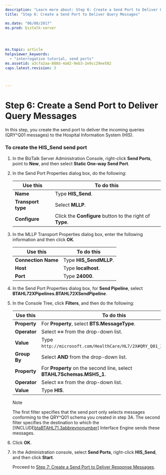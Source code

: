 ```yaml
---
description: "Learn more about: Step 6: Create a Send Port to Deliver Query Messages"
title: "Step 6: Create a Send Port to Deliver Query Messages"

ms.date: "06/08/2017"
ms.prod: biztalk-server




ms.topic: article
helpviewer_keywords: 
  - "interrogative tutorial, send ports"
ms.assetid: a3cfa2aa-888d-4a82-9eb3-2e9cc29ee582
caps.latest.revision: 3



---
```

# Step 6: Create a Send Port to Deliver Query Messages
In this step, you create the send port to deliver the incoming queries (QRY^Q01 messages) to the Hospital Information System (HIS).  

### To create the HIS_Send send port  

1. In the BizTalk Server Administration Console, right-click **Send Ports**, point to **New**, and then select **Static One-way Send Port**.  

2. In the Send Port Properties dialog box, do the following:  


   |      Use this      |                        To do this                        |
   |--------------------|----------------------------------------------------------|
   |      **Name**      |                    Type **HIS_Send**.                    |
   | **Transport type** |                     Select **MLLP**.                     |
   |   **Configure**    | Click the **Configure** button to the right of **Type**. |


3. In the MLLP Transport Properties dialog box, enter the following information and then click **OK**.  


   |      Use this       |       To do this       |
   |---------------------|------------------------|
   | **Connection Name** | Type **HIS_SendMLLP**. |
   |      **Host**       |  Type **localhost**.   |
   |      **Port**       |    Type **24000**.     |


4. In the Send Port Properties dialog box, for **Send Pipeline**, select **BTAHL72XPipelines.BTAHL72XSendPipeline**.  

5. In the Console Tree, click **Filters**, and then do the following:  


   |   Use this   |                              To do this                               |
   |--------------|-----------------------------------------------------------------------|
   | **Property** |             For **Property**, select **BTS.MessageType**.             |
   | **Operator** |                Select **==** from the drop-down list.                 |
   |  **Value**   | Type `http://microsoft.com/HealthCare/HL7/2X#QRY_Q01_24_GLO_DEF`. |
   | **Group By** |                Select **AND** from the drop-down list.                |
   | **Property** | For **Property** on the second line, select **BTAHL7Schemas.MSH5_1**. |
   | **Operator** |                Select **==** from the drop-down list.                 |
   |  **Value**   |                             Type **HIS**.                             |

   > [!NOTE]
   >  The first filter specifies that the send port only selects messages conforming to the QRY^Q01 schema you created in step 3A. The second filter specifies the destination to which the [!INCLUDE[btaBTAHL71.3abbrevnonumber](../../includes/btabtahl71-3abbrevnonumber-md.md)] Interface Engine sends these messages.  

6. Click **OK**.  

7. In the Administration console, select **Send Ports**, right-click **HIS_Send**, and then click **Start**.  

   Proceed to [Step 7: Create a Send Port to Deliver Response Messages](../../adapters-and-accelerators/accelerator-hl7/step-7-create-a-send-port-to-deliver-response-messages.md).
